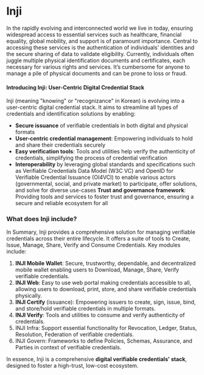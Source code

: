# Inji

In the rapidly evolving and interconnected world we live in today, ensuring widespread access to essential services such as healthcare, financial equality, global mobility, and support is of paramount importance. Central to accessing these services is the authentication of individuals' identities and the secure sharing of data to validate eligibility. Currently, individuals often juggle multiple physical identification documents and certificates, each necessary for various rights and services. It’s cumbersome for anyone to manage a pile of physical documents and can be prone to loss or fraud.

#### Introducing Inji: User-Centric Digital Credential Stack

Inji (meaning "knowing" or "recognizance" in Korean) is evolving into a user-centric digital credential stack. It aims to streamline all types of credentials and identification solutions by enabling:

* **Secure issuance** of verifiable credentials in both digital and physical formats
* **User-centric credential management**: Empowering individuals to hold and share their credentials securely
* **Easy verification tools**: Tools and utilities help verify the authenticity of credentials, simplifying the process of credential verification
* **Interoperability** by leveraging global standards and specifications such as Verifiable Credentials Data Model (W3C VC) and OpenID for Verifiable Credential Issuance (OI4VCI) to enable various actors (governmental, social, and private market) to participate, offer solutions, and solve for diverse use-cases **Trust and governance framework**: Providing tools and services to foster trust and governance, ensuring a secure and reliable ecosystem for all

### What does Inji include?

In Summary, Inji provides a comprehensive solution for managing verifiable credentials across their entire lifecycle. It offers a suite of tools to Create, Issue, Manage, Share, Verify and Consume Credentials. Key modules include:

1. **INJI Mobile Wallet**: Secure, trustworthy, dependable, and decentralized mobile wallet enabling users to Download, Manage, Share, Verify verifiable credentials.
2. **INJI Web**: Easy to use web portal making credentials accessible to all, allowing users to download, print, store, and share verifiable credentials physically.
3. **INJI Certify** (issuance): Empowering issuers to create, sign, issue, bind, and store/hold verifiable credentials in multiple formats.
4. **INJI Verify**: Tools and utilities to consume and verify authenticity of credentials.
5. INJI Infra: Support essential functionality for Revocation, Ledger, Status, Resolution, Federation of verifiable credentials.
6. INJI Govern: Frameworks to define Policies, Schemas, Assurance, and Parties in context of verifiable credentials.

In essence, Inji is a comprehensive **digital verifiable credentials' stack**, designed to foster a high-trust, low-cost ecosystem.

